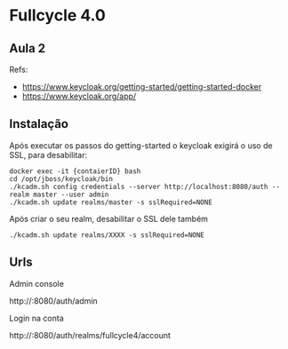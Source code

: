# Fullcycle 4.0

## Aula 2

Refs:
- https://www.keycloak.org/getting-started/getting-started-docker
- https://www.keycloak.org/app/

## Instalação

Após executar os passos do getting-started o keycloak exigirá o uso de SSL, para desabilitar:

```
docker exec -it {contaierID} bash
cd /opt/jboss/keycloak/bin
./kcadm.sh config credentials --server http://localhost:8080/auth --realm master --user admin
./kcadm.sh update realms/master -s sslRequired=NONE
```

Após criar o seu realm, desabilitar o SSL dele também

```
./kcadm.sh update realms/XXXX -s sslRequired=NONE
```

## Urls

Admin console

http://<ip>:8080/auth/admin

Login na conta

http://<ip>:8080/auth/realms/fullcycle4/account

